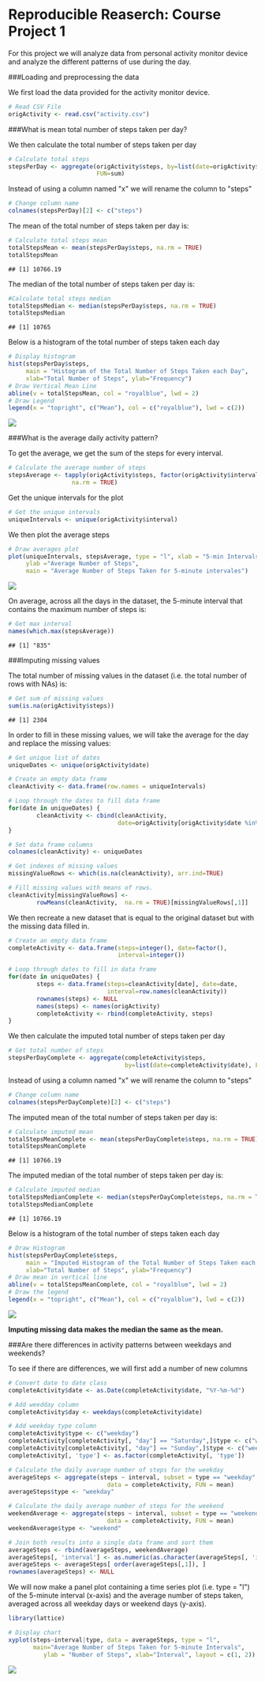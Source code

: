 # Reproducible Reaserch: Course Project 1

For this project we will analyze data from personal activity monitor device and 
analyze the different patterns of use during the day.

###Loading and preprocessing the data

We first load the data provided for the activity monitor device.

```r
# Read CSV File
origActivity <- read.csv("activity.csv")
```

###What is mean total number of steps taken per day?

We then calculate the total number of steps taken per day

```r
# Calculate total steps
stepsPerDay <- aggregate(origActivity$steps, by=list(date=origActivity$date), 
                         FUN=sum)
```

Instead of using a column named "x" we will rename the column to "steps"

```r
# Change column name
colnames(stepsPerDay)[2] <- c("steps")
```

The mean of the total number of steps taken per day is:

```r
# Calculate total steps mean
totalStepsMean <- mean(stepsPerDay$steps, na.rm = TRUE)
totalStepsMean
```

```
## [1] 10766.19
```

The  median of the total number of steps taken per day is:

```r
#Calculate total steps median
totalStepsMedian <- median(stepsPerDay$steps, na.rm = TRUE)
totalStepsMedian
```

```
## [1] 10765
```

Below is a histogram of the total number of steps taken each day

```r
# Display histogram
hist(stepsPerDay$steps, 
     main = "Histogram of the Total Number of Steps Taken each Day", 
     xlab="Total Number of Steps", ylab="Frequency")
# Draw Vertical Mean Line
abline(v = totalStepsMean, col = "royalblue", lwd = 2)
# Draw Legend
legend(x = "topright", c("Mean"), col = c("royalblue"), lwd = c(2))
```

![](PA1_template_files/figure-html/unnamed-chunk-6-1.png) 

###What is the average daily activity pattern?

To get the average, we get the sum of the steps for every interval.

```r
# Calculate the average number of steps
stepsAverage <- tapply(origActivity$steps, factor(origActivity$interval), FUN = mean, 
                  na.rm = TRUE)
```

Get the unique intervals for the plot

```r
# Get the unique intervals
uniqueIntervals <- unique(origActivity$interval)
```

We then plot the average steps

```r
# Draw averages plot
plot(uniqueIntervals, stepsAverage, type = "l", xlab = "5-min Intervals", 
     ylab ="Average Number of Steps", 
     main = "Average Number of Steps Taken for 5-minute intervales")
```

![](PA1_template_files/figure-html/unnamed-chunk-9-1.png) 

On average, across all the days in the dataset, the 5-minute interval that 
contains the maximum number of steps is:

```r
# Get max interval
names(which.max(stepsAverage))
```

```
## [1] "835"
```

###Imputing missing values

The total number of missing values in the dataset (i.e. the total number of 
rows with NAs) is:

```r
# Get sum of missing values
sum(is.na(origActivity$steps))
```

```
## [1] 2304
```

In order to fill in these missing values, we will take the average for the day 
and replace the missing values:

```r
# Get unique list of dates
uniqueDates <- unique(origActivity$date)

# Create an empty data frame
cleanActivity <- data.frame(row.names = uniqueIntervals)

# Loop through the dates to fill data frame
for(date in uniqueDates) {
        cleanActivity <- cbind(cleanActivity,
                               date=origActivity[origActivity$date %in% date,]$steps)
}

# Set data frame columns
colnames(cleanActivity) <- uniqueDates

# Get indexes of missing values
missingValueRows <- which(is.na(cleanActivity), arr.ind=TRUE)

# Fill missing values with means of rows.
cleanActivity[missingValueRows] <- 
        rowMeans(cleanActivity,  na.rm = TRUE)[missingValueRows[,1]]
```

We then recreate a new dataset that is equal to the original dataset but with 
the missing data filled in.

```r
# Create an empty data frame
completeActivity <- data.frame(steps=integer(), date=factor(), 
                               interval=integer())

# Loop through dates to fill in data frame
for(date in uniqueDates) {
        steps <- data.frame(steps=cleanActivity[date], date=date, 
                            interval=row.names(cleanActivity))
        rownames(steps) <- NULL
        names(steps) <- names(origActivity)
        completeActivity <- rbind(completeActivity, steps)
}
```

We then calculate the imputed total number of steps taken per day

```r
# Get total number of steps
stepsPerDayComplete <- aggregate(completeActivity$steps, 
                                 by=list(date=completeActivity$date), FUN=sum)
```

Instead of using a column named "x" we will rename the column to "steps"

```r
# Change column name
colnames(stepsPerDayComplete)[2] <- c("steps")
```

The imputed mean of the total number of steps taken per day is:

```r
# Calculate imputed mean
totalStepsMeanComplete <- mean(stepsPerDayComplete$steps, na.rm = TRUE)
totalStepsMeanComplete
```

```
## [1] 10766.19
```

The imputed median of the total number of steps taken per day is:

```r
# Calculate imputed median
totalStepsMedianComplete <- median(stepsPerDayComplete$steps, na.rm = TRUE)
totalStepsMedianComplete
```

```
## [1] 10766.19
```

Below is a histogram of the total number of steps taken each day

```r
# Draw Histogram
hist(stepsPerDayComplete$steps, 
     main = "Imputed Histogram of the Total Number of Steps Taken each Day", 
     xlab="Total Number of Steps", ylab="Frequency")
# Draw mean in vertical line
abline(v = totalStepsMeanComplete, col = "royalblue", lwd = 2)
# Draw the legend
legend(x = "topright", c("Mean"), col = c("royalblue"), lwd = c(2))
```

![](PA1_template_files/figure-html/unnamed-chunk-18-1.png) 

**Imputing missing data makes the median the same as the mean.**

###Are there differences in activity patterns between weekdays and weekends?

To see if there are differences, we will first add a number of new columns

```r
# Convert date to date class
completeActivity$date <- as.Date(completeActivity$date, "%Y-%m-%d")

# Add weedday column
completeActivity$day <- weekdays(completeActivity$date)

# Add weekday type column
completeActivity$type <- c("weekday")
completeActivity[completeActivity[, "day"] == "Saturday",]$type <- c("weekend")
completeActivity[completeActivity[, "day"] == "Sunday",]$type <- c("weekend")
completeActivity[, 'type'] <- as.factor(completeActivity[, 'type'])

# Calculate the daily average number of steps for the weekday
averageSteps <- aggregate(steps ~ interval, subset = type == "weekday", 
                            data = completeActivity, FUN = mean)
averageSteps$type <- "weekday"

# Calculate the daily average number of steps for the weekend
weekendAverage <- aggregate(steps ~ interval, subset = type == "weekend", 
                            data = completeActivity, FUN = mean)
weekendAverage$type <- "weekend"

# Join both results into a single data frame and sort them
averageSteps <- rbind(averageSteps, weekendAverage)
averageSteps[, 'interval'] <- as.numeric(as.character(averageSteps[, 'interval']))
averageSteps <- averageSteps[ order(averageSteps[,1]), ]
rownames(averageSteps) <- NULL
```

We will now make a panel plot containing a time series plot (i.e. type = "l") of the 5-minute interval (x-axis) and the average number of steps taken, averaged across all weekday days or weekend days (y-axis). 


```r
library(lattice)

# Display chart
xyplot(steps~interval|type, data = averageSteps, type = "l",
       main="Average Number of Steps Taken for 5-minute Intervals", 
          ylab = "Number of Steps", xlab="Interval", layout = c(1, 2))
```

![](PA1_template_files/figure-html/unnamed-chunk-20-1.png) 

